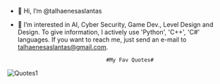 - 👋 Hi, I’m @talhaenesaslantas
- 👀 I’m interested in AI, Cyber Security, Game Dev., Level Design and Design.
To give information, I actively use 'Python', 'C++', 'C#' languages.
If you want to reach me, just send an e-mail to talhaenesaslantas@gmail.com.

                                  #My Fav Quotes#
              
![Quotes1](https://preview.redd.it/gk4cplcv63v61.png?auto=webp&s=592f759637bed9666474b7327829de80842f8227)
